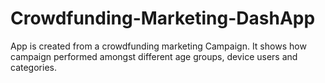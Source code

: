 # Crowdfunding-Marketing-DashApp

App is created from a crowdfunding marketing Campaign.
It shows how campaign performed amongst different age groups, device users and categories.
